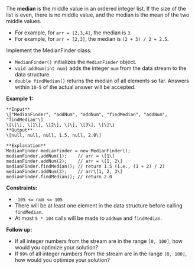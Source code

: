 The **median** is the middle value in an ordered integer list. If the size of the list is even, there is no middle value, and the median is the mean of the two middle values.

*   For example, for `arr = [2,3,4]`, the median is `3`.
*   For example, for `arr = [2,3]`, the median is `(2 + 3) / 2 = 2.5`.

Implement the MedianFinder class:

*   `MedianFinder()` initializes the `MedianFinder` object.
*   `void addNum(int num)` adds the integer `num` from the data stream to the data structure.
*   `double findMedian()` returns the median of all elements so far. Answers within `10-5` of the actual answer will be accepted.

**Example 1:**

```
**Input**
\["MedianFinder", "addNum", "addNum", "findMedian", "addNum", "findMedian"\]
\[\[\], \[1\], \[2\], \[\], \[3\], \[\]\]
**Output**
\[null, null, null, 1.5, null, 2.0\]

**Explanation**
MedianFinder medianFinder = new MedianFinder();
medianFinder.addNum(1);    // arr = \[1\]
medianFinder.addNum(2);    // arr = \[1, 2\]
medianFinder.findMedian(); // return 1.5 (i.e., (1 + 2) / 2)
medianFinder.addNum(3);    // arr\[1, 2, 3\]
medianFinder.findMedian(); // return 2.0
```

**Constraints:**

*   `-105 <= num <= 105`
*   There will be at least one element in the data structure before calling `findMedian`.
*   At most `5 * 104` calls will be made to `addNum` and `findMedian`.

**Follow up:**

*   If all integer numbers from the stream are in the range `[0, 100]`, how would you optimize your solution?
*   If `99%` of all integer numbers from the stream are in the range `[0, 100]`, how would you optimize your solution?